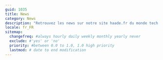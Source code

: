 ```yaml
---
guid: 1035
title: News
category: News
description: "Retrouvez les news sur notre site haade.fr du monde tech 2.0, bonnes et mauvaises nouvelles, actus, protocoles."
locale: fr_FR
sitemap:
  changefreq: #always hourly daily weekly monthly yearly never
  exclude: #'yes' or 'no'
  priority: #between 0.0 to 1.0, 1.0 high priority
  lastmod: # date to end modification
---
```

